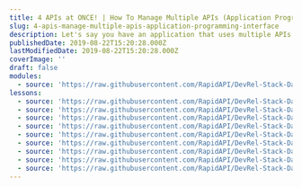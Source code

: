 ```yaml
---
title: 4 APIs at ONCE! | How To Manage Multiple APIs (Application Programming Interface)
slug: 4-apis-manage-multiple-apis-application-programming-interface
description: Let's say you have an application that uses multiple APIs from various platforms. Each API has its own key and its own way of managing access. What if I told you that there's a platform where you can manage all of your APIs in one spot? We're going to build an app that consumes multiple APIs using RapidAPI to see how easy it is to use. We'll create a quick project by using Vite.js and Tailwind CSS, then use RapidAPI to connect to 4 APIs and consume their data.
publishedDate: 2019-08-22T15:20:28.000Z
lastModifiedDate: 2019-08-22T15:20:28.000Z
coverImage: ''
draft: false
modules:
  - source: 'https://raw.githubusercontent.com/RapidAPI/DevRel-Stack-Data/dev/lms/courses/4-apis-manage-multiple-apis-application-programming-interface/index.md'
lessons:
  - source: 'https://raw.githubusercontent.com/RapidAPI/DevRel-Stack-Data/dev/lms/courses/4-apis-manage-multiple-apis-application-programming-interface/01-intro.md'
  - source: 'https://raw.githubusercontent.com/RapidAPI/DevRel-Stack-Data/dev/lms/courses/4-apis-manage-multiple-apis-application-programming-interface/02-rapidapi-marketplace.md'
  - source: 'https://raw.githubusercontent.com/RapidAPI/DevRel-Stack-Data/dev/lms/courses/4-apis-manage-multiple-apis-application-programming-interface/03-project-setup-vite-js.md'
  - source: 'https://raw.githubusercontent.com/RapidAPI/DevRel-Stack-Data/dev/lms/courses/4-apis-manage-multiple-apis-application-programming-interface/04-index-html.md'
  - source: 'https://raw.githubusercontent.com/RapidAPI/DevRel-Stack-Data/dev/lms/courses/4-apis-manage-multiple-apis-application-programming-interface/05-main-js-setup.md'
  - source: 'https://raw.githubusercontent.com/RapidAPI/DevRel-Stack-Data/dev/lms/courses/4-apis-manage-multiple-apis-application-programming-interface/06-geo-location-api.md'
  - source: 'https://raw.githubusercontent.com/RapidAPI/DevRel-Stack-Data/dev/lms/courses/4-apis-manage-multiple-apis-application-programming-interface/07-open-weather-api.md'
  - source: 'https://raw.githubusercontent.com/RapidAPI/DevRel-Stack-Data/dev/lms/courses/4-apis-manage-multiple-apis-application-programming-interface/08-chuck-norris-api.md'
  - source: 'https://raw.githubusercontent.com/RapidAPI/DevRel-Stack-Data/dev/lms/courses/4-apis-manage-multiple-apis-application-programming-interface/09-breaking-news-api.md'
---
```


